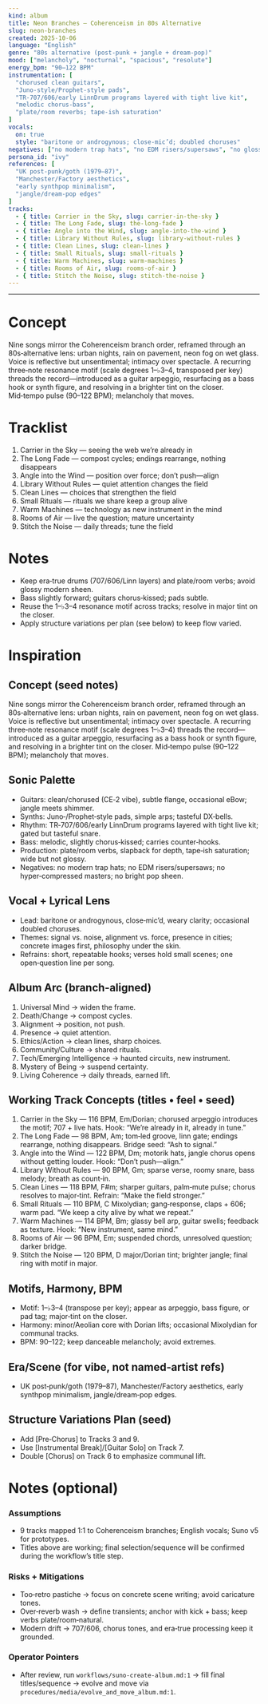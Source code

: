 ```yaml
---
kind: album
title: Neon Branches — Coherenceism in 80s Alternative
slug: neon-branches
created: 2025-10-06
language: "English"
genre: "80s alternative (post‑punk + jangle + dream‑pop)"
mood: ["melancholy", "nocturnal", "spacious", "resolute"]
energy_bpm: "90–122 BPM"
instrumentation: [
  "chorused clean guitars",
  "Juno‑style/Prophet‑style pads",
  "TR‑707/606/early LinnDrum programs layered with tight live kit",
  "melodic chorus‑bass",
  "plate/room reverbs; tape‑ish saturation"
]
vocals:
  on: true
  style: "baritone or androgynous; close‑mic’d; doubled choruses"
negatives: ["no modern trap hats", "no EDM risers/supersaws", "no glossy pop shine", "no auto‑tune sheen"]
persona_id: "ivy"
references: [
  "UK post‑punk/goth (1979–87)",
  "Manchester/Factory aesthetics",
  "early synthpop minimalism",
  "jangle/dream‑pop edges"
]
tracks:
  - { title: Carrier in the Sky, slug: carrier-in-the-sky }
  - { title: The Long Fade, slug: the-long-fade }
  - { title: Angle into the Wind, slug: angle-into-the-wind }
  - { title: Library Without Rules, slug: library-without-rules }
  - { title: Clean Lines, slug: clean-lines }
  - { title: Small Rituals, slug: small-rituals }
  - { title: Warm Machines, slug: warm-machines }
  - { title: Rooms of Air, slug: rooms-of-air }
  - { title: Stitch the Noise, slug: stitch-the-noise }
---
```


---

# Concept
Nine songs mirror the Coherenceism branch order, reframed through an 80s‑alternative lens: urban nights, rain on pavement, neon fog on wet glass. Voice is reflective but unsentimental; intimacy over spectacle. A recurring three‑note resonance motif (scale degrees 1–♭3–4, transposed per key) threads the record—introduced as a guitar arpeggio, resurfacing as a bass hook or synth figure, and resolving in a brighter tint on the closer. Mid‑tempo pulse (90–122 BPM); melancholy that moves.

# Tracklist
1. Carrier in the Sky — seeing the web we’re already in
2. The Long Fade — compost cycles; endings rearrange, nothing disappears
3. Angle into the Wind — position over force; don’t push—align
4. Library Without Rules — quiet attention changes the field
5. Clean Lines — choices that strengthen the field
6. Small Rituals — rituals we share keep a group alive
7. Warm Machines — technology as new instrument in the mind
8. Rooms of Air — live the question; mature uncertainty
9. Stitch the Noise — daily threads; tune the field

# Notes
- Keep era‑true drums (707/606/Linn layers) and plate/room verbs; avoid glossy modern sheen.
- Bass slightly forward; guitars chorus‑kissed; pads subtle.
- Reuse the 1–♭3–4 resonance motif across tracks; resolve in major tint on the closer.
- Apply structure variations per plan (see below) to keep flow varied.

# Inspiration

## Concept (seed notes)
Nine songs mirror the Coherenceism branch order, reframed through an 80s‑alternative lens: urban nights, rain on pavement, neon fog on wet glass. Voice is reflective but unsentimental; intimacy over spectacle. A recurring three‑note resonance motif (scale degrees 1–♭3–4) threads the record—introduced as a guitar arpeggio, resurfacing as a bass hook or synth figure, and resolving in a brighter tint on the closer. Mid‑tempo pulse (90–122 BPM); melancholy that moves.

## Sonic Palette
- Guitars: clean/chorused (CE‑2 vibe), subtle flange, occasional eBow; jangle meets shimmer.
- Synths: Juno‑/Prophet‑style pads, simple arps; tasteful DX‑bells.
- Rhythm: TR‑707/606/early LinnDrum programs layered with tight live kit; gated but tasteful snare.
- Bass: melodic, slightly chorus‑kissed; carries counter‑hooks.
- Production: plate/room verbs, slapback for depth, tape‑ish saturation; wide but not glossy.
- Negatives: no modern trap hats; no EDM risers/supersaws; no hyper‑compressed masters; no bright pop sheen.

## Vocal + Lyrical Lens
- Lead: baritone or androgynous, close‑mic’d, weary clarity; occasional doubled choruses.
- Themes: signal vs. noise, alignment vs. force, presence in cities; concrete images first, philosophy under the skin.
- Refrains: short, repeatable hooks; verses hold small scenes; one open‑question line per song.

## Album Arc (branch‑aligned)
1) Universal Mind → widen the frame.
2) Death/Change → compost cycles.
3) Alignment → position, not push.
4) Presence → quiet attention.
5) Ethics/Action → clean lines, sharp choices.
6) Community/Culture → shared rituals.
7) Tech/Emerging Intelligence → haunted circuits, new instrument.
8) Mystery of Being → suspend certainty.
9) Living Coherence → daily threads, earned lift.

## Working Track Concepts (titles • feel • seed)
1. Carrier in the Sky — 116 BPM, Em/Dorian; chorused arpeggio introduces the motif; 707 + live hats. Hook: “We’re already in it, already in tune.”
2. The Long Fade — 98 BPM, Am; tom‑led groove, linn gate; endings rearrange, nothing disappears. Bridge seed: “Ash to signal.”
3. Angle into the Wind — 122 BPM, Dm; motorik hats, jangle chorus opens without getting louder. Hook: “Don’t push—align.”
4. Library Without Rules — 90 BPM, Gm; sparse verse, roomy snare, bass melody; breath as count‑in.
5. Clean Lines — 118 BPM, F#m; sharper guitars, palm‑mute pulse; chorus resolves to major‑tint. Refrain: “Make the field stronger.”
6. Small Rituals — 110 BPM, C Mixolydian; gang‑response, claps + 606; warm pad. “We keep a city alive by what we repeat.”
7. Warm Machines — 114 BPM, Bm; glassy bell arp, guitar swells; feedback as texture. Hook: “New instrument, same mind.”
8. Rooms of Air — 96 BPM, Em; suspended chords, unresolved question; darker bridge.
9. Stitch the Noise — 120 BPM, D major/Dorian tint; brighter jangle; final ring with motif in major.

## Motifs, Harmony, BPM
- Motif: 1–♭3–4 (transpose per key); appear as arpeggio, bass figure, or pad tag; major‑tint on the closer.
- Harmony: minor/Aeolian core with Dorian lifts; occasional Mixolydian for communal tracks.
- BPM: 90–122; keep danceable melancholy; avoid extremes.

## Era/Scene (for vibe, not named‑artist refs)
- UK post‑punk/goth (1979–87), Manchester/Factory aesthetics, early synthpop minimalism, jangle/dream‑pop edges.

## Structure Variations Plan (seed)
- Add [Pre‑Chorus] to Tracks 3 and 9.
- Use [Instrumental Break]/[Guitar Solo] on Track 7.
- Double [Chorus] on Track 6 to emphasize communal lift.

# Notes (optional)

### Assumptions
- 9 tracks mapped 1:1 to Coherenceism branches; English vocals; Suno v5 for prototypes.
- Titles above are working; final selection/sequence will be confirmed during the workflow’s title step.

### Risks + Mitigations
- Too‑retro pastiche → focus on concrete scene writing; avoid caricature tones.
- Over‑reverb wash → define transients; anchor with kick + bass; keep verbs plate/room‑natural.
- Modern drift → 707/606, chorus tones, and era‑true processing keep it grounded.

### Operator Pointers
- After review, run `workflows/suno-create-album.md:1` → fill final titles/sequence → evolve and move via `procedures/media/evolve_and_move_album.md:1`.
